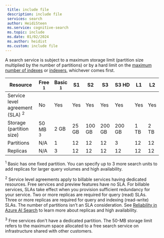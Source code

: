 ```yaml
---
 title: include file
 description: include file
 services: search
 author: HeidiSteen
 ms.service: cognitive-search
 ms.topic: include
 ms.date: 01/02/2024
 ms.author: heidist
 ms.custom: include file
---
```


A search service is subject to a maximum storage limit (partition size multiplied by the number of partitions) or by a hard limit on the [maximum number of indexes](../articles/search/search-limits-quotas-capacity.md#index-limits) or [indexers](../articles/search/search-limits-quotas-capacity.md#indexer-limits), whichever comes first. 

| Resource | Free <sup>1</sup> | Basic <sup>1</sup> | S1 | S2 | S3 | S3&nbsp;HD | L1 | L2 |
| -------- | --- | --- | --- | --- | --- | --- | --- | --- |
| Service level agreement (SLA) <sup>2</sup>  |No |Yes |Yes |Yes |Yes |Yes |Yes |Yes |
| Storage (partition size) |50 MB <sup>3</sup> |2 GB |25 GB |100 GB |200 GB |200 GB |1 TB |2 TB |
| Partitions | N/A |1 |12 |12 |12 |3 |12 |12 |
| Replicas | N/A |3 |12 |12 |12 |12 |12 |12 |

<sup>1</sup> Basic has one fixed partition. You can specify up to 3 more search units to add replicas for larger query volumes and high availability.

<sup>2</sup> Service level agreements apply to billable services having dedicated resources. Free services and preview features have no SLA. For billable services, SLAs take effect when you provision sufficient redundancy for your service. Two or more replicas are required for query (read) SLAs. Three or more replicas are required for query and indexing (read-write) SLAs. The number of partitions isn't an SLA consideration. See [Reliability in Azure AI Search](/azure/search/search-reliability#high-availability) to learn more about replicas and high availability.

<sup>3</sup> Free services don't have a dedicated partition. The 50-MB storage limit refers to the maximum space allocated to a free search service on infrastructure shared with other customers.